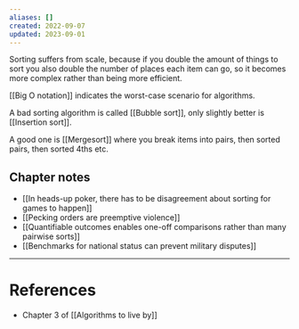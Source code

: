 ```yaml
---
aliases: []
created: 2022-09-07
updated: 2023-09-01
---
```

Sorting suffers from scale, because if you double the amount of things to sort you also double the number of places each item can go, so it becomes more complex rather than being more efficient.

[[Big O notation]] indicates the worst-case scenario for algorithms.

A bad sorting algorithm is called [[Bubble sort]], only slightly better is [[Insertion sort]].

A good one is [[Mergesort]] where you break items into pairs, then sorted pairs, then sorted 4ths etc.

## Chapter notes

- [[In heads-up poker, there has to be disagreement about sorting for games to happen]]
- [[Pecking orders are preemptive violence]]
- [[Quantifiable outcomes enables one-off comparisons rather than many pairwise sorts]]
- [[Benchmarks for national status can prevent military disputes]]

---
# References
* Chapter 3 of [[Algorithms to live by]]